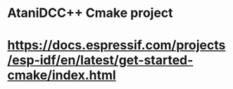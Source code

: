 # AtaniDCC++ Cmake project

# https://docs.espressif.com/projects/esp-idf/en/latest/get-started-cmake/index.html
